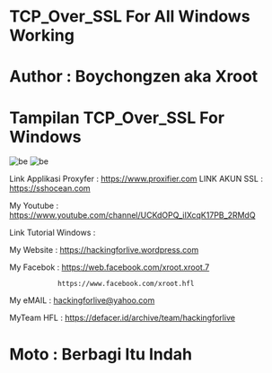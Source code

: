 # TCP_Over_SSL For All Windows Working 

# Author : Boychongzen aka Xroot

# Tampilan TCP_Over_SSL For Windows 
![be](https://raw.githubusercontent.com/boychongzen18/TCP_Over_SSL/master/tcp.jpg)
![be](https://raw.githubusercontent.com/boychongzen18/TCP_Over_SSL/master/tcp1.jpg)

Link Applikasi Proxyfer : https://www.proxifier.com
LINK AKUN SSL           : https://sshocean.com

My Youtube    : https://www.youtube.com/channel/UCKdOPQ_iIXcqK17PB_2RMdQ

Link Tutorial Windows : 

My Website    : https://hackingforlive.wordpress.com

My Facebok    : https://web.facebook.com/xroot.xroot.7

                https://www.facebook.com/xroot.hfl

My eMAIL      : hackingforlive@yahoo.com

MyTeam HFL    : https://defacer.id/archive/team/hackingforlive

# Moto : Berbagi Itu Indah
